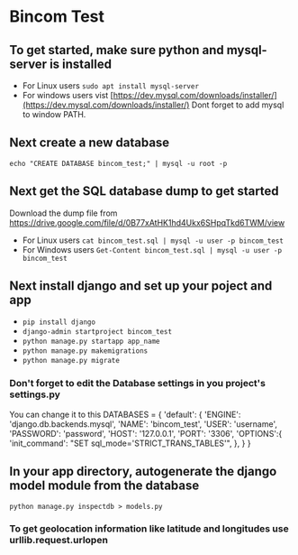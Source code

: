 # Bincom Test
## To get started, make sure python and mysql-server is installed
- For Linux users
`sudo apt install mysql-server`
- For windows users vist
[https://dev.mysql.com/downloads/installer/](https://dev.mysql.com/downloads/installer/)
Dont forget to add mysql to window PATH.

## Next create a new database
`echo "CREATE DATABASE bincom_test;" | mysql -u root -p`

## Next get the SQL database dump to get started
Download the dump file from https://drive.google.com/file/d/0B77xAtHK1hd4Ukx6SHpqTkd6TWM/view
- For Linux users
`cat bincom_test.sql | mysql -u user -p bincom_test`
- For Windows users
`Get-Content bincom_test.sql | mysql -u user -p bincom_test`

## Next install django and set up your poject and app
- `pip install django`
- `django-admin startproject bincom_test`
- `python manage.py startapp app_name`
- `python manage.py makemigrations`
- `python manage.py migrate`
### Don't forget to edit the Database settings in you project's settings.py
You can change it to this
DATABASES = {
    'default': {
        'ENGINE': 'django.db.backends.mysql',
        'NAME': 'bincom_test',
        'USER': 'username',
        'PASSWORD': 'password',
        'HOST': '127.0.0.1',
        'PORT': '3306',
        'OPTIONS':{
            'init_command': "SET sql_mode='STRICT_TRANS_TABLES'",
        },
    }
}

## In your app directory, autogenerate the django model module from the database
`python manage.py inspectdb > models.py`

### To get geolocation information like latitude and longitudes use urllib.request.urlopen